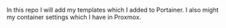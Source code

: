 In this repo I will add my templates which I added to Portainer.
I also might my container settings which I have in Proxmox.